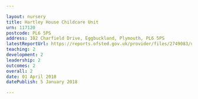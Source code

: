 ```yaml
---

layout: nursery
title: Hartley House Childcare Unit
urn: 117120
postcode: PL6 5PS
address: 102 Charfield Drive, Eggbuckland, Plymouth, PL6 5PS
latestReportUrl: https://reports.ofsted.gov.uk/provider/files/2749083/urn/117120.pdf
teaching: 2
development: 2
leadership: 2
outcomes: 2
overall: 2
date: 01 April 2018 
datePublish: 5 January 2018

---
```

